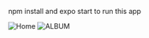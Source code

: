 npm install and expo start to run this app


![Home](https://user-images.githubusercontent.com/96732484/157974137-b6c2e615-5435-444b-857f-58761039a9ab.png)    ![ALBUM](https://user-images.githubusercontent.com/96732484/157974146-6e203ebf-614d-46f8-95c8-16dba640f337.png)

